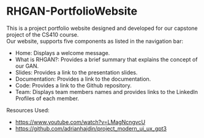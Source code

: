 # RHGAN-PortfolioWebsite

This is a project portfolio website designed and developed for our capstone project of the CS410 course. <br />
Our website, supports five components as listed in the navigation bar: <br />
  - Home: Displays a welcome message. <br />
  - What is RHGAN?: Provides a brief summary that explains the concept of our GAN. <br />
  - Slides: Provides a link to the presentation slides. <br />
  - Documentation: Provides a link to the documentation. <br />
  - Code: Provides a link to the Github repository. <br />
  - Team: Displays team members names and provides links to the LinkedIn Profiles of each member. <br />


Resources Used: <br />
  - https://www.youtube.com/watch?v=LMagNcngvcU <br />
  - https://github.com/adrianhajdin/project_modern_ui_ux_gpt3 <br />
  
